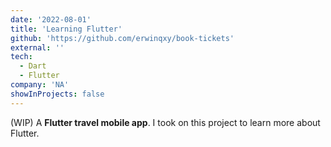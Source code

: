 ```yaml
---
date: '2022-08-01'
title: 'Learning Flutter'
github: 'https://github.com/erwinqxy/book-tickets'
external: ''
tech:
  - Dart
  - Flutter
company: 'NA'
showInProjects: false
---
```


(WIP) A **Flutter travel mobile app**. I took on this project to learn more about Flutter. 

